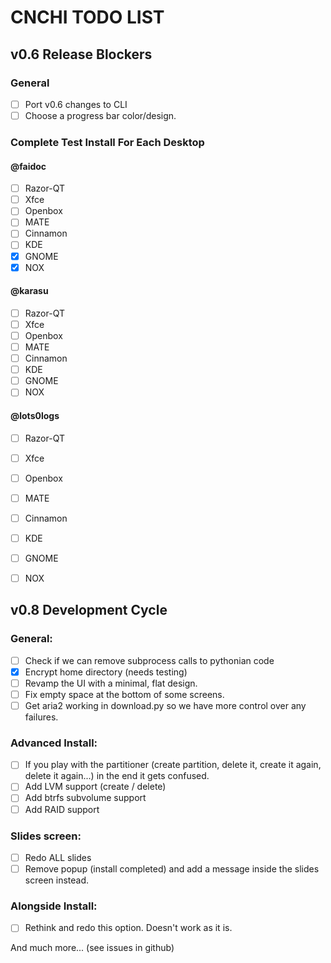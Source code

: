 # CNCHI TODO LIST

## v0.6 Release Blockers

### General
 - [ ] Port v0.6 changes to CLI
 - [ ] Choose a progress bar color/design.

### Complete Test Install For Each Desktop

#### @faidoc

- [ ] Razor-QT
- [ ] Xfce
- [ ] Openbox
- [ ] MATE
- [ ] Cinnamon
- [ ] KDE
- [x] GNOME
- [x] NOX

#### @karasu

- [ ] Razor-QT
- [ ] Xfce
- [ ] Openbox
- [ ] MATE
- [ ] Cinnamon
- [ ] KDE
- [ ] GNOME
- [ ] NOX

#### @lots0logs

- [ ] Razor-QT
- [ ] Xfce
- [ ] Openbox
- [ ] MATE
- [ ] Cinnamon
- [ ] KDE
- [ ] GNOME
- [ ] NOX


## v0.8 Development Cycle

### General:
 - [ ] Check if we can remove subprocess calls to pythonian code
 - [x] Encrypt home directory (needs testing)
 - [ ] Revamp the UI with a minimal, flat design.
 - [ ] Fix empty space at the bottom of some screens.
 - [ ] Get aria2 working in download.py so we have more control over any failures.

### Advanced Install:
 - [ ] If you play with the partitioner (create partition, delete it, create it
   again, delete it again...) in the end it gets confused.
 - [ ] Add LVM support (create / delete)
 - [ ] Add btrfs subvolume support
 - [ ] Add RAID support

### Slides screen:
 - [ ] Redo ALL slides
 - [ ] Remove popup (install completed) and add a message inside the slides screen instead.

### Alongside Install:
 - [ ] Rethink and redo this option. Doesn't work as it is.

 
And much more... (see issues in github)